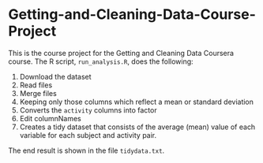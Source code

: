# Getting-and-Cleaning-Data-Course-Project
This is the course project for the Getting and Cleaning Data Coursera course.
The R script, `run_analysis.R`, does the following:

1. Download the dataset 
2. Read   files
3. Merge files
3. Keeping only those columns which
   reflect a mean or standard deviation
4. Converts the `activity`  columns into factor
5. Edit columnNames
6. Creates a tidy dataset that consists of the average (mean) value of each
   variable for each subject and activity pair.

The end result is shown in the file `tidydata.txt`.
